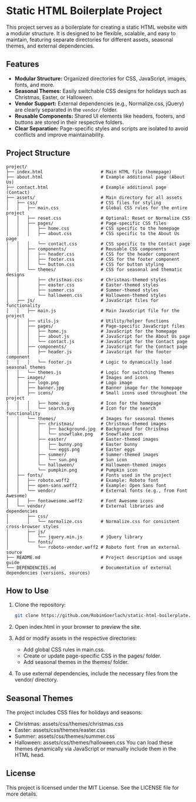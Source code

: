 # **Static HTML Boilerplate Project**

This project serves as a boilerplate for creating a static HTML website with a modular structure. It is designed to be flexible, scalable, and easy to maintain, featuring separate directories for different assets, seasonal themes, and external dependencies.

## Features

- **Modular Structure:** Organized directories for CSS, JavaScript, images, fonts, and more.
- **Seasonal Themes:** Easily switchable CSS designs for holidays such as Christmas, Easter, or Halloween.
- **Vendor Support:** External dependencies (e.g., Normalize.css, jQuery) are clearly separated in the `vendor/` folder.
- **Reusable Components:** Shared UI elements like headers, footers, and buttons are stored in their respective folders.
- **Clear Separation:** Page-specific styles and scripts are isolated to avoid conflicts and improve maintainability.

## Project Structure

```text
project/
├── index.html                      # Main HTML file (homepage)
├── about.html                      # Example additional page (About Us)
├── contact.html                    # Example additional page (Contact)
├── assets/                         # Main directory for all assets
│   ├── css/                        # CSS files for styling
│   │   ├── main.css                # Global CSS rules for the entire project
│   │   ├── reset.css               # Optional: Reset or Normalize CSS
│   │   ├── pages/                  # Page-specific CSS files
│   │   │   ├── home.css            # CSS specific to the homepage
│   │   │   ├── about.css           # CSS specific to the About Us page
│   │   │   └── contact.css         # CSS specific to the Contact page
│   │   ├── components/             # Reusable CSS components
│   │   │   ├── header.css          # CSS for the header component
│   │   │   ├── footer.css          # CSS for the footer component
│   │   │   └── button.css          # CSS for button styling
│   │   └── themes/                 # CSS for seasonal and thematic designs
│   │       ├── christmas.css       # Christmas-themed styles
│   │       ├── easter.css          # Easter-themed styles
│   │       ├── summer.css          # Summer-themed styles
│   │       └── halloween.css       # Halloween-themed styles
│   ├── js/                         # JavaScript files for functionality
│   │   ├── main.js                 # Main JavaScript file for the project
│   │   ├── utils.js                # Utility/helper functions
│   │   ├── pages/                  # Page-specific JavaScript files
│   │   │   ├── home.js             # JavaScript for the homepage
│   │   │   ├── about.js            # JavaScript for the About Us page
│   │   │   └── contact.js          # JavaScript for the Contact page
│   │   ├── components/             # JavaScript for the Contact page
│   │   │   ├── header.js           # JavaScript for the footer component
│   │   │   └── footer.js           # Logic to dynamically load seasonal themes
│   │   └── themes.js               # Logic for switching Themes
│   ├── images/                     # Images and icons
│   │   ├── logo.png                # Logo image
│   │   ├── banner.jpg              # Banner image for the homepage
│   │   ├── icons/                  # Small icons used throughout the project
│   │   │   ├── home.svg            # Icon for the homepage
│   │   │   └── search.svg          # Icon for the search functionality
│   │   └── themes/                 # Images for seasonal themes
│   │       ├── christmas/          # Christmas-themed images
│   │       │   ├── background.jpg  # Background for Christmas
│   │       │   └── snowflake.png   # Snowflake icon
│   │       ├── easter/             # Easter-themed images
│   │       │   ├── bunny.png       # Easter bunny
│   │       │   └── eggs.png        # Easter eggs
│   │       ├── summer/             # Summer-themed images
│   │       │   └── sun.png         # Sun icon
│   │       └── halloween/          # Halloween-themed images
│   │       └── pumpkin.png         # Pumpkin icon
│   ├── fonts/                      # Fonts used in the project
│   │   ├── roboto.woff2            # Example: Roboto font
│   │   ├── open-sans.woff2         # Example: Open Sans font
│   │   └── vendor/                 # External fonts (e.g., from Font Awesome)
│   │   ├── fontawesome.woff2       # Font Awesome icons
│   └── vendor/                     # External libraries and dependencies
│       ├── css/
│       │   └── normalize.css       # Normalize.css for consistent cross-browser styles
│       ├── js/
│       │   └── jquery.min.js       # jQuery library
│       └── fonts/
│           └── roboto-vendor.woff2 # Roboto font from an external source
├── README.md                       # Project description and usage guide
└── DEPENDENCIES.md                 # Documentation of external dependencies (versions, sources)
```

## How to Use

1. Clone the repository:

   ```bash
   git clone https://github.com/RobinGoerlach/static-html-boilerplate.git
   ```

2. Open index.html in your browser to preview the site.
3. Add or modify assets in the respective directories:
   - Add global CSS rules in main.css.
   - Create or update page-specific CSS in the pages/ folder.
   - Add seasonal themes in the themes/ folder.
4. To use external dependencies, include the necessary files from the vendor/ directory.

## Seasonal Themes

The project includes CSS files for holidays and seasons:

- Christmas: assets/css/themes/christmas.css
- Easter: assets/css/themes/easter.css
- Summer: assets/css/themes/summer.css
- Halloween: assets/css/themes/halloween.css
  You can load these themes dynamically via JavaScript or manually include them in the HTML head.

## License

This project is licensed under the MIT License. See the LICENSE file for more details.
